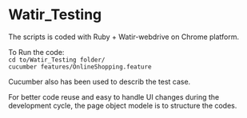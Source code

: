 # Watir_Testing

The scripts is coded with Ruby + Watir-webdrive on Chrome platform. 

To Run the code:<br>
`cd to/Watir_Testing folder/` <br>
`cucumber features/OnlineShopping.feature`

Cucumber also has been used to describ the test case. 

For better code reuse and easy to handle UI changes during the development cycle, the page object modele is to structure the codes. 
